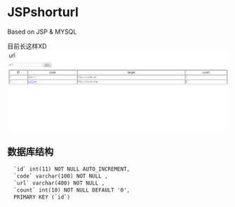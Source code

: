# JSPshorturl
Based on JSP &amp; MYSQL

目前长这样XD
![screenshots](https://raw.githubusercontent.com/tusik/JSPshorturl/master/screenshots/20160902224511.png)

## 数据库结构

```mysql
  `id` int(11) NOT NULL AUTO_INCREMENT,
  `code` varchar(100) NOT NULL ,
  `url` varchar(400) NOT NULL ,
  `count` int(10) NOT NULL DEFAULT '0',
  PRIMARY KEY (`id`)
```